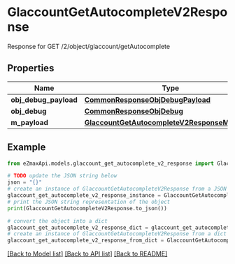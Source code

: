 # GlaccountGetAutocompleteV2Response

Response for GET /2/object/glaccount/getAutocomplete

## Properties

Name | Type | Description | Notes
------------ | ------------- | ------------- | -------------
**obj_debug_payload** | [**CommonResponseObjDebugPayload**](CommonResponseObjDebugPayload.md) |  | 
**obj_debug** | [**CommonResponseObjDebug**](CommonResponseObjDebug.md) |  | [optional] 
**m_payload** | [**GlaccountGetAutocompleteV2ResponseMPayload**](GlaccountGetAutocompleteV2ResponseMPayload.md) |  | 

## Example

```python
from eZmaxApi.models.glaccount_get_autocomplete_v2_response import GlaccountGetAutocompleteV2Response

# TODO update the JSON string below
json = "{}"
# create an instance of GlaccountGetAutocompleteV2Response from a JSON string
glaccount_get_autocomplete_v2_response_instance = GlaccountGetAutocompleteV2Response.from_json(json)
# print the JSON string representation of the object
print(GlaccountGetAutocompleteV2Response.to_json())

# convert the object into a dict
glaccount_get_autocomplete_v2_response_dict = glaccount_get_autocomplete_v2_response_instance.to_dict()
# create an instance of GlaccountGetAutocompleteV2Response from a dict
glaccount_get_autocomplete_v2_response_from_dict = GlaccountGetAutocompleteV2Response.from_dict(glaccount_get_autocomplete_v2_response_dict)
```
[[Back to Model list]](../README.md#documentation-for-models) [[Back to API list]](../README.md#documentation-for-api-endpoints) [[Back to README]](../README.md)


